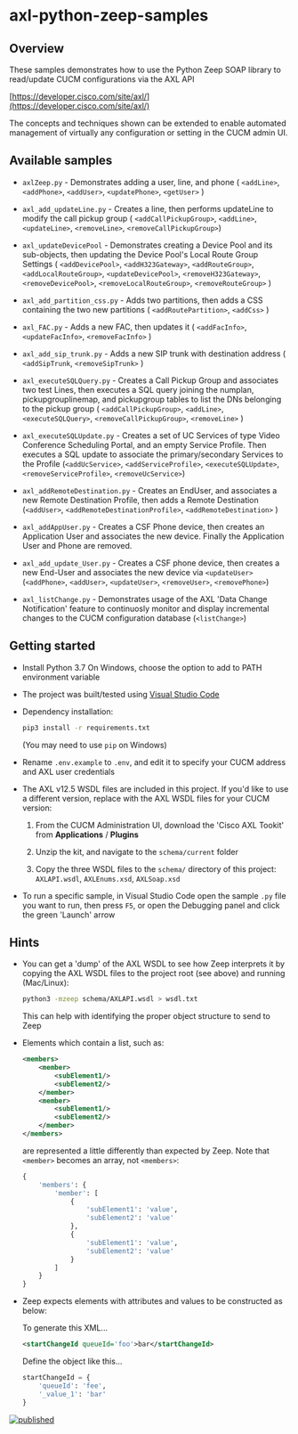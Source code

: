 # axl-python-zeep-samples

## Overview

These samples demonstrates how to use the Python Zeep SOAP library to read/update CUCM configurations via the AXL API

[https://developer.cisco.com/site/axl/](https://developer.cisco.com/site/axl/)

The concepts and techniques shown can be extended to enable automated management of virtually any configuration or setting in the CUCM admin UI.

## Available samples

* `axlZeep.py` - Demonstrates adding a user, line, and phone ( `<addLine>`, `<addPhone>`, `<addUser>`, `<updatePhone>`, `<getUser>` )

* `axl_add_updateLine.py` - Creates a line, then performs updateLine to modify the call pickup group ( `<addCallPickupGroup>`, `<addLine>`, `<updateLine>`, `<removeLine>`, `<removeCallPickupGroup>`)

* `axl_updateDevicePool` - Demonstrates creating a Device Pool and its sub-objects, then updating the Device Pool's Local Route Group Settings ( `<addDevicePool>`, `<addH323Gateway>`, `<addRouteGroup>`, `<addLocalRouteGroup>`, `<updateDevicePool>`, `<removeH323Gateway>`, `<removeDevicePool>`, `<removeLocalRouteGroup>`, `<removeRouteGroup>` )

* `axl_add_partition_css.py` - Adds two partitions, then adds a CSS containing the two new partitions ( `<addRoutePartition>`, `<addCss>` )

* `axl_FAC.py` - Adds a new FAC, then updates it ( `<addFacInfo>`, `<updateFacInfo>`, `<removeFacInfo>` )

* `axl_add_sip_trunk.py` - Adds a new SIP trunk with destination address ( `<addSipTrunk`, `<removeSipTrunk>` )

* `axl_executeSQLQuery.py` - Creates a Call Pickup Group and associates two test Lines, then executes a SQL query joining the numplan, pickupgrouplinemap, and pickupgroup tables to list the DNs belonging to the pickup group ( `<addCallPickupGroup>`, `<addLine>`, `<executeSQLQuery>`, `<removeCallPickupGroup>`, `<removeLine>` )

* `axl_executeSQLUpdate.py` - Creates a set of UC Services of type Video Conference Scheduling Portal, and an empty Service Profile.   Then executes a SQL update to associate the primary/secondary Services to the Profile (`<addUcService>`, `<addServiceProfile>`, `<executeSQLUpdate>`, `<removeServiceProfile>`, `<removeUcService>`)

* `axl_addRemoteDestination.py` - Creates an EndUser, and associates a new Remote Destination Profile, then adds a Remote Destination (`<addUser>`, `<addRemoteDestinationProfile>`, `<addRemoteDestination>` )

* `axl_addAppUser.py` - Creates a CSF Phone device, then creates an Application User and associates the new device.  Finally the Application User and Phone are removed.

* `axl_add_update_User.py` - Creates a CSF phone device, then creates a new End-User and associates the new device via `<updateUser>` (`<addPhone>`, `<addUser>`, `<updateUser>`, `<removeUser>`, `<removePhone>`)

* `axl_listChange.py` - Demonstrates usage of the AXL 'Data Change Notification' feature to continuosly monitor and display incremental changes to the CUCM configuration database (`<listChange>`)

## Getting started

* Install Python 3.7
  On Windows, choose the option to add to PATH environment variable

* The project was built/tested using [Visual Studio Code](https://code.visualstudio.com/)

* Dependency installation:

    ```bash
    pip3 install -r requirements.txt
    ```
  
    (You may need to use `pip` on Windows)

* Rename `.env.example` to `.env`, and edit it to specify your CUCM address and AXL user credentials

* The AXL v12.5 WSDL files are included in this project.  If you'd like to use a different version, replace with the AXL WSDL files for your CUCM version:

    1. From the CUCM Administration UI, download the 'Cisco AXL Tookit' from **Applications** / **Plugins**

    1. Unzip the kit, and navigate to the `schema/current` folder

    1. Copy the three WSDL files to the `schema/` directory of this project: `AXLAPI.wsdl`, `AXLEnums.xsd`, `AXLSoap.xsd`

* To run a specific sample, in Visual Studio Code open the sample `.py` file you want to run, then press `F5`, or open the Debugging panel and click the green 'Launch' arrow

## Hints

* You can get a 'dump' of the AXL WSDL to see how Zeep interprets it by copying the AXL WSDL files to the project root (see above) and running (Mac/Linux):

    ```bash
    python3 -mzeep schema/AXLAPI.wsdl > wsdl.txt
    ```

    This can help with identifying the proper object structure to send to Zeep

* Elements which contain a list, such as:

    ```xml
    <members>
        <member>
            <subElement1/>
            <subElement2/>
        </member>
        <member>
            <subElement1/>
            <subElement2/>
        </member>
    </members>
    ```

    are represented a little differently than expected by Zeep.  Note that `<member>` becomes an array, not `<members>`:

    ```python
    {
        'members': {
            'member': [
                {
                    'subElement1': 'value',
                    'subElement2': 'value'
                },
                {
                    'subElement1': 'value',
                    'subElement2': 'value'
                }
            ]
        }
    }
    ```

* Zeep expects elements with attributes and values to be constructed as below:

    To generate this XML...

    ```xml
    <startChangeId queueId='foo'>bar</startChangeId>
    ```

    Define the object like this...

    ```python
    startChangeId = {
        'queueId': 'fee',
        '_value_1': 'bar'
    }
    ```

[![published](https://static.production.devnetcloud.com/codeexchange/assets/images/devnet-published.svg)](https://developer.cisco.com/codeexchange/github/repo/CiscoDevNet/axl-python-zeep-sample)

